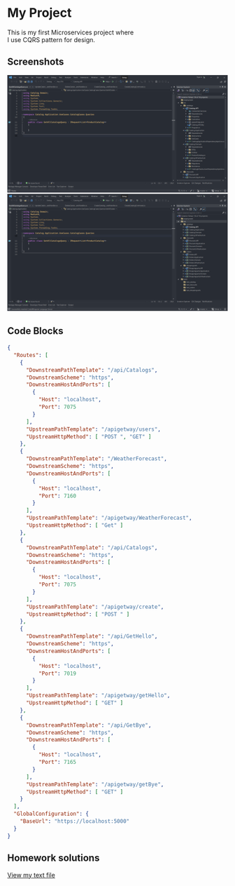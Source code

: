 # My Project

This is my first Microservices project where <br>I use CQRS pattern for design.

## Screenshots

![Screenshot 1](/Screenshot%202024-04-30%20084313.png)
![Screenshot 2](/Screenshot%202024-04-30%20084000.png)

## Code Blocks
```json
{
  "Routes": [
    {
      "DownstreamPathTemplate": "/api/Catalogs",
      "DownstreamScheme": "https",
      "DownstreamHostAndPorts": [
        {
          "Host": "localhost",
          "Port": 7075
        }
      ],
      "UpstreamPathTemplate": "/apigetway/users",
      "UpstreamHttpMethod": [ "POST ", "GET" ]
    },
    {
      "DownstreamPathTemplate": "/WeatherForecast",
      "DownstreamScheme": "https",
      "DownstreamHostAndPorts": [
        {
          "Host": "localhost",
          "Port": 7160
        }
      ],
      "UpstreamPathTemplate": "/apigetway/WeatherForecast",
      "UpstreamHttpMethod": [ "Get" ]
    },
    {
      "DownstreamPathTemplate": "/api/Catalogs",
      "DownstreamScheme": "https",
      "DownstreamHostAndPorts": [
        {
          "Host": "localhost",
          "Port": 7075
        }
      ],
      "UpstreamPathTemplate": "/apigetway/create",
      "UpstreamHttpMethod": [ "POST " ]
    },
    {
      "DownstreamPathTemplate": "/api/GetHello",
      "DownstreamScheme": "https",
      "DownstreamHostAndPorts": [
        {
          "Host": "localhost",
          "Port": 7019
        }
      ],
      "UpstreamPathTemplate": "/apigetway/getHello",
      "UpstreamHttpMethod": [ "GET" ]
    },
    {
      "DownstreamPathTemplate": "/api/GetBye",
      "DownstreamScheme": "https",
      "DownstreamHostAndPorts": [
        {
          "Host": "localhost",
          "Port": 7165
        }
      ],
      "UpstreamPathTemplate": "/apigetway/getBye",
      "UpstreamHttpMethod": [ "GET" ]
    }
  ],
  "GlobalConfiguration": {
    "BaseUrl": "https://localhost:5000"
  }
}
```

## Homework solutions 

[View my text file](/homework.txt)


